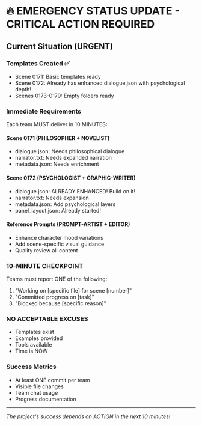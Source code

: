 # 🔥 EMERGENCY STATUS UPDATE - CRITICAL ACTION REQUIRED

## Current Situation (URGENT)

### Templates Created ✅
- Scene 0171: Basic templates ready
- Scene 0172: Already has enhanced dialogue.json with psychological depth!
- Scenes 0173-0179: Empty folders ready

### Immediate Requirements

Each team MUST deliver in 10 MINUTES:

#### Scene 0171 (PHILOSOPHER + NOVELIST)
- dialogue.json: Needs philosophical dialogue
- narrator.txt: Needs expanded narration
- metadata.json: Needs enrichment

#### Scene 0172 (PSYCHOLOGIST + GRAPHIC-WRITER)  
- dialogue.json: ALREADY ENHANCED! Build on it!
- narrator.txt: Needs expansion
- metadata.json: Add psychological layers
- panel_layout.json: Already started!

#### Reference Prompts (PROMPT-ARTIST + EDITOR)
- Enhance character mood variations
- Add scene-specific visual guidance
- Quality review all content

### 10-MINUTE CHECKPOINT

Teams must report ONE of the following:
1. "Working on [specific file] for scene [number]"
2. "Committed progress on [task]"
3. "Blocked because [specific reason]"

### NO ACCEPTABLE EXCUSES
- Templates exist
- Examples provided
- Tools available
- Time is NOW

### Success Metrics
- At least ONE commit per team
- Visible file changes
- Team chat usage
- Progress documentation

---

*The project's success depends on ACTION in the next 10 minutes!*